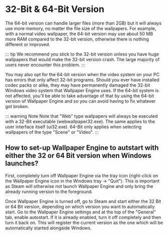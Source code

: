 # 32-Bit & 64-Bit Version

The 64-bit version can handle larger files (more than 2GB) but it will always use more memory, no matter the file size of the wallpapers. For example, with a normal video wallpaper, the 64-bit version may use about 50 MB more RAM compared to the 32-bit version, otherwise there is nothing different or improved.

::: tip
We recommend you stick to the 32-bit version unless you have huge wallpapers that would make the 32-bit version crash. The large majority of users never encounter this problem.
:::

You may also opt for the 64-bit version when the video system on your PC has errors that only affect 32-bit programs. Should you ever have installed codec packs or alike, they may have permanently damaged the 32-bit Windows video system that Wallpaper Engine uses. If the 64-bit system is not affected, you'll be able to take advantage of that by using the 64-bit version of Wallpaper Engine and so you can avoid having to fix whatever got broken.

::: warning Note
Note that "Web" type wallpapers will always be executed with a 32-Bit executable (webwallpaper32.exe). The same applies to the user interface itself (ui32.exe). 64-Bit only applies when selecting wallpapers of the type "Scene" or "Video".
:::

## How to set-up Wallpaper Engine to autstart with either the 32 or 64 Bit version when Windows launches?

First, completely turn off Wallpaper Engine via the tray icon (right-click on the Wallpaper Engine icon in the Windows tray -> "Quit"). This is important as Steam will otherwise not launch Wallpaper Engine and only bring the already running version to the foreground.

Once Wallpaper Engine is turned off, go to Steam and start either the 32 Bit or 64 Bit version, depending on which version you want to automatically start. Go to the Wallpaper Engine settings and at the top of the "General" tab, enable autostart. If it is already enabled, turn it off completely and then turn it back on. This will register the current version as the one which will be automatically started alongside Windows. 